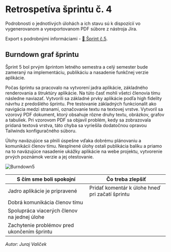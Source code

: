 # Retrospetíva šprintu č. 4

Podrobnosti o jednotlivých úlohách a ich stavu sú k dispozícií vo vygenerovanom a vyexportovanom PDF súbore z nástroja Jira.

Export s podrobnými informáciami - [:closed_book: Šprint č.5](@site/static/pdf/sprintExport5.pdf).

## Burndown graf šprintu

Šprint 5 bol prvým šprintom letného semestra a celý semester bude zameraný na implementáciu, publikáciu a nasadenie funkčnej verzie aplikácie.

Počas šprintu sa pracovalo na vytvorení jadra aplikácie, základného renderovania a štruktúry aplikácie. Na túto časť mohli všetci členovia tímu následne naviazať.
Vytvorili sa základné prvky aplikácie podľa high fidelity návrhu z predošlého šprintu. Pre testovanie základných funkcionalít ako navigácia medzi stranami, označovanie
textu na textovej vrstve. Vytvoril sa vzorový PDF dokument, ktorý obsahuje rôzne druhy textu, obrázkov, grafov a tabuliek. Pri vzorovom PDF sa objavil problém, kedy sa zobrazovala pridaná textová vrstva, táto chyba sa vyriešila dodatočnou opravou Tailwinds konfiguračného súboru.

Úlohy naväzujúce sa plnili úspešne vďaka dobrému plánovaniu a komunikácii členov tímu. Nesplnené úlohy ostali publikácia balíku a priamo na to naväzujúce nasadenie ukážky aplikácie na webe projektu, vytvorenie prvých poznámok verzie a jej otestovanie.

![Burndown5](@site/static/img/burndown5.png)

| **S čím sme boli spokojní**                 | **Čo treba zlepšiť**                            |
| ------------------------------------------- | ----------------------------------------------- |
| Jadro aplikácie je pripravené               | Pridať komentár k úlohe hneď pri začatí šprintu |
| Dobrá komunikácia členov tímu               |                                                 |
| Spolupráca viacerých členov na jednej úlohe |                                                 |
| Zachytenie problémov pred ukončením šprintu |                                                 |

_Autor: Juraj Valiček_
